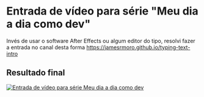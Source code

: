 # Entrada de vídeo para série "Meu dia a dia como dev"

Invés de usar o software After Effects ou algum editor do tipo, resolvi fazer a entrada no canal desta forma <a href="https://jamesrmoro.github.io/typing-text-intro" target="_blank">https://jamesrmoro.github.io/typing-text-intro</a>

## Resultado final

[![Entrada de vídeo para série Meu dia a dia como dev](https://jamesrmoro.github.io/typing-text-intro/images/tela.png)](https://jamesrmoro.github.io/typing-text-intro "Entrada de vídeo para série Meu dia a dia como dev")